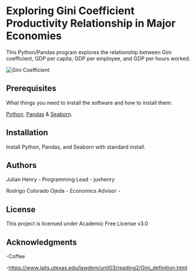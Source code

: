 # Exploring Gini Coefficient Productivity Relationship in Major Economies

This Python/Pandas program explores the relationship between Gini coefficient, GDP per capita, GDP per employee, and GDP per hours worked.

![Gini Coefficient](https://www.laits.utexas.edu/lawdem/unit03/reading2/Gini_definition.jpg)

## Prerequisites
What things you need to install the software and how to install them:

[Python](realpython.com/installing-python), [Pandas](pandas.pydata.org/pandas-docs/stable/install.html) & [Seaborn](seaborn.pydata.org/installing.html).

## Installation
Install Python, Pandas, and Seaborn with standard install.

## Authors
Julian Henry - Programming Lead - juxhenry

Rodrigo Colorado Ojeda - Economics Advisor - 

## License
This project is licensed under Academic Free License v3.0

## Acknowledgments
-Coffee

-https://www.laits.utexas.edu/lawdem/unit03/reading2/Gini_definition.html
